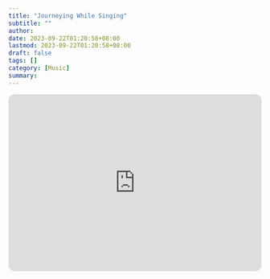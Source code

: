 ```yaml
---
title: "Journeying While Singing"
subtitle: ""
author:
date: 2023-09-22T01:20:58+08:00
lastmod: 2023-09-22T01:20:58+08:00
draft: false
tags: []
category: [Music]
summary: 
---
```


<iframe style="border-radius:12px" src="https://open.spotify.com/embed/track/3jHjAjjrjyNjfJgVARNIzE?utm_source=generator" width="100%" height="352" frameBorder="0" allowfullscreen="" allow="autoplay; clipboard-write; encrypted-media; fullscreen; picture-in-picture" loading="lazy"></iframe>